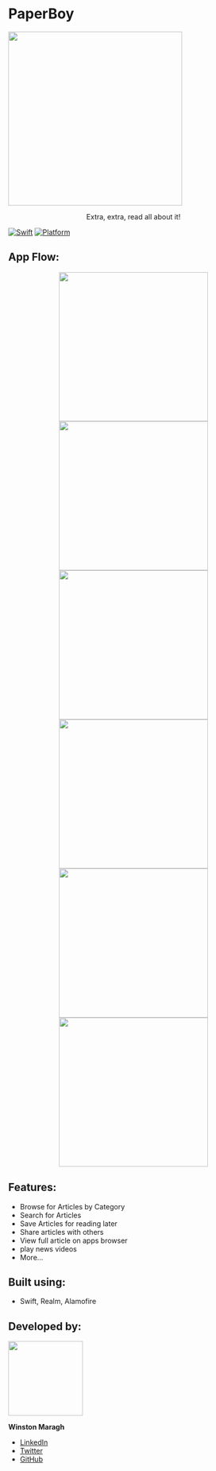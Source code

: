 # PaperBoy
<img src="https://github.com/wsmaragh/PaperBoy/blob/master/PaperBoy/Resources/Assets.xcassets/bg_PaperBoy.imageset/Icon-512.png" width="350" style="max-width:100%;">

<a>
    <p align="center">  Extra, extra, read all about it! </p> 
</a>

[![Swift](https://img.shields.io/badge/Swift-4.0-orange.svg)]() [![Platform](https://img.shields.io/badge/platform-iOS-lightgrey.svg)]()

## App Flow:

<p align="center">
    <img src="https://github.com/wsmaragh/PaperBoy/blob/master/PaperBoy/Resources/Gifs/start.gif" width="300">
    <img src="https://github.com/wsmaragh/PaperBoy/blob/master/PaperBoy/Resources/Gifs/browse.gif" width="300">
    <img src="https://github.com/wsmaragh/PaperBoy/blob/master/PaperBoy/Resources/Gifs/web.gif" width="300">
    <img src="https://github.com/wsmaragh/PaperBoy/blob/master/PaperBoy/Resources/Gifs/search.gif" width="300">
    <img src="https://github.com/wsmaragh/PaperBoy/blob/master/PaperBoy/Resources/Gifs/favorites.gif" width="300">
    <img src="https://github.com/wsmaragh/PaperBoy/blob/master/PaperBoy/Resources/Gifs/share.gif" width="300">
</p>


## Features:
* Browse for Articles by Category
* Search for Articles
* Save Articles for reading later
* Share articles with others
* View full article on apps browser
* play news videos
* More...

## Built using:
* Swift, Realm, Alamofire

## Developed by:
<img src = "https://i.imgur.com/N3G0BEJ.gif" width=150>

**Winston Maragh**

* [LinkedIn](https://www.linkedin.com/in/wsmaragh/)
* [Twitter](https://twitter.com/winstonmaragh)
* [GitHub](https://github.com/wsmaragh)
